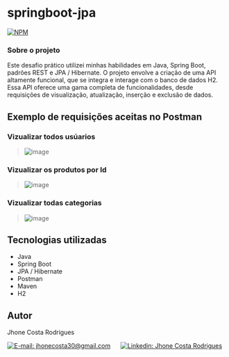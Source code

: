 # springboot-jpa

[![NPM](https://img.shields.io/npm/l/react)](https://github.com/JhoneRodrigues/workshop-springboot-mongodb/blob/main/LICENSE) 
### Sobre o projeto

Este desafio prático utilizei minhas habilidades em Java, Spring Boot, padrões REST e JPA / Hibernate. O projeto envolve a criação de uma API altamente funcional, que se integra e interage com o banco de dados H2. Essa API oferece uma gama completa de funcionalidades, desde requisições de visualização, atualização, inserção e exclusão de dados.

## Exemplo de requisições aceitas no Postman
### Vizualizar todos usúarios
> ![image](https://user-images.githubusercontent.com/110574688/263355105-f1341b7c-36e6-412d-a6d8-9ae5eec4f6f8.png)

### Vizualizar os produtos por Id
> ![image](https://user-images.githubusercontent.com/110574688/263355351-ab00a10a-5704-46cf-97a6-52e3a53a0e2a.png)

### Vizualizar todas categorias
> ![image](https://user-images.githubusercontent.com/110574688/263355510-372bd98f-8978-4852-b4c3-6294d31b4d1c.png)

## Tecnologias utilizadas
- Java
- Spring Boot
- JPA / Hibernate
- Postman
- Maven
- H2

## Autor
<p>Jhone Costa Rodrigues</p>
<section align="left">  
  <div> 
    <a href = "mailto:jhonecosta30@gmail.com"><img src="https://img.shields.io/badge/-Gmail-%23333?style=for-the-badge&logo=gmail&logoColor=white" target="_blank" title="E-mail: jhonecosta30@gmail.com"></a>
      &nbsp;&nbsp;&nbsp;&nbsp;
    <a href="https://www.linkedin.com/in/jhone-rodrigues-79a080234/" target="_blank"><img src="https://img.shields.io/badge/-LinkedIn-%230077B5?style=for-the-badge&logo=linkedin&logoColor=white" target="_blank" title="Linkedin: Jhone Costa Rodrigues"></a>
  </div>
</section>
